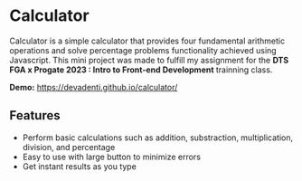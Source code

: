 # Calculator
Calculator is a simple calculator that provides four fundamental arithmetic operations and solve percentage problems functionality achieved using Javascript. This mini project was made to fulfill my assignment for the **DTS FGA x Progate 2023 : Intro to Front-end Development** trainning class.

**Demo:** https://devadenti.github.io/calculator/


## Features
-  Perform basic calculations such as addition, substraction, multiplication, division, and percentage
-  Easy to use with large button to minimize errors
-  Get instant results as you type
